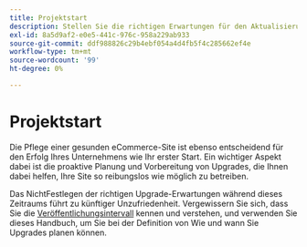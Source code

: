 ```yaml
---
title: Projektstart
description: Stellen Sie die richtigen Erwartungen für den Aktualisierungsprozess mit Ihren Adobe Commerce-Projektbeteiligten.
exl-id: 8a5d9af2-e0e5-441c-976c-958a229ab933
source-git-commit: ddf988826c29b4ebf054a4d4fb5f4c285662ef4e
workflow-type: tm+mt
source-wordcount: '99'
ht-degree: 0%

---
```


# Projektstart

Die Pflege einer gesunden eCommerce-Site ist ebenso entscheidend für den Erfolg Ihres Unternehmens wie Ihr erster Start. Ein wichtiger Aspekt dabei ist die proaktive Planung und Vorbereitung von Upgrades, die Ihnen dabei helfen, Ihre Site so reibungslos wie möglich zu betreiben.

Das NichtFestlegen der richtigen Upgrade-Erwartungen während dieses Zeitraums führt zu künftiger Unzufriedenheit. Vergewissern Sie sich, dass Sie die [Veröffentlichungsintervall](https://devdocs.magento.com/release/) kennen und verstehen, und verwenden Sie dieses Handbuch, um Sie bei der Definition von Wie und wann Sie Upgrades planen können.
